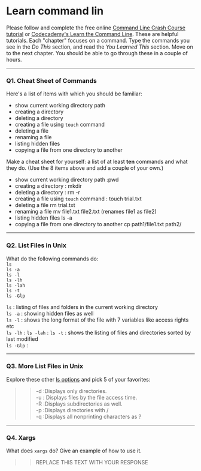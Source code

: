 # Learn command lin

Please follow and complete the free online [Command Line Crash Course
tutorial](https://web.archive.org/web/20160708171659/http://cli.learncodethehardway.org/book/) or [Codecademy's Learn the Command Line](https://www.codecademy.com/learn/learn-the-command-line). These are helpful tutorials. Each "chapter" focuses on a command. Type the commands you see in the _Do This_ section, and read the _You Learned This_ section. Move on to the next chapter. You should be able to go through these in a couple of hours.

---

### Q1.  Cheat Sheet of Commands  

Here's a list of items with which you should be familiar:  
* show current working directory path
* creating a directory
* deleting a directory
* creating a file using `touch` command
* deleting a file
* renaming a file
* listing hidden files
* copying a file from one directory to another

Make a cheat sheet for yourself: a list of at least **ten** commands and what they do.  (Use the 8 items above and add a couple of your own.)  

* show current working directory path :pwd 
* creating a directory : mkdir  
* deleting a directory : rm -r  
* creating a file using `touch` command : touch trial.txt  
* deleting a file rm trial.txt  
* renaming a file mv file1.txt file2.txt (renames file1 as file2)  
* listing hidden files ls -a  
* copying a file from one directory to another cp path1/file1.txt path2/

---

### Q2.  List Files in Unix   

What do the following commands do:  
`ls`  
`ls -a`  
`ls -l`  
`ls -lh`  
`ls -lah`  
`ls -t`  
`ls -Glp`  

`ls`  : listing of files and folders in the current working directory  
`ls -a`  : showing hidden files as well  
`ls -l`  : shows the long format of the file with 7 variables like access rights etc  
`ls -lh`  : 
`ls -lah`  :
`ls -t`  : shows the listing of files and directories sorted by last modified  
`ls -Glp` :

---

### Q3.  More List Files in Unix  

 Explore these other [ls options](http://www.techonthenet.com/unix/basic/ls.php) and pick 5 of your favorites:

> > -d :Displays only directories.  
-u : Displays files by the file access time.  
-R :Displays subdirectories as well.  
-p :Displays directories with /  
-q :Displays all nonprinting characters as ?
---

### Q4.  Xargs   

What does `xargs` do? Give an example of how to use it.

> > REPLACE THIS TEXT WITH YOUR RESPONSE

 

